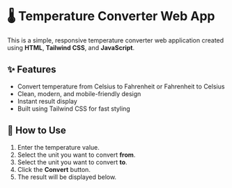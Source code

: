 # 🌡️ Temperature Converter Web App

This is a simple, responsive temperature converter web application created using **HTML**, **Tailwind CSS**, and **JavaScript**.

## ✨ Features
- Convert temperature from Celsius to Fahrenheit or Fahrenheit to Celsius
- Clean, modern, and mobile-friendly design
- Instant result display
- Built using Tailwind CSS for fast styling

## 🚀 How to Use
1. Enter the temperature value.
2. Select the unit you want to convert **from**.
3. Select the unit you want to convert **to**.
4. Click the **Convert** button.
5. The result will be displayed below.
